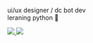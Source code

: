 ui/ux designer / dc bot dev</br>
leraning python 🐍
<div style="algin-items: center; justify-content: center">
  <a href="https://discord.com/users/1204732596202901515">
    <img src="https://lanyard.cnrad.dev/api/1204732596202901515?bg=00000000" />
  </a>
  <img src="https://komarev.com/ghpvc/?username=vvhsx" />
</div>
